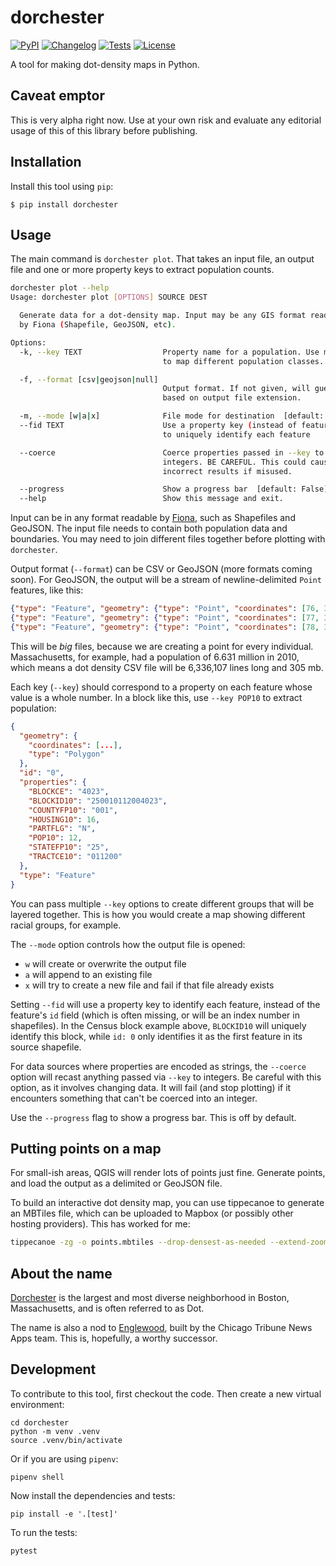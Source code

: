 # dorchester

[![PyPI](https://img.shields.io/pypi/v/dorchester.svg)](https://pypi.org/project/dorchester/)
[![Changelog](https://img.shields.io/github/v/release/eyeseast/dorchester?include_prereleases&label=changelog)](https://github.com/eyeseast/dorchester/releases)
[![Tests](https://github.com/eyeseast/dorchester/workflows/Test/badge.svg)](https://github.com/eyeseast/dorchester/actions?query=workflow%3ATest)
[![License](https://img.shields.io/badge/license-Apache%202.0-blue.svg)](https://github.com/eyeseast/dorchester/blob/master/LICENSE)

A tool for making dot-density maps in Python.

## Caveat emptor

This is very alpha right now. Use at your own risk and evaluate any editorial usage of this of this library before publishing.

## Installation

Install this tool using `pip`:

    $ pip install dorchester

## Usage

The main command is `dorchester plot`. That takes an input file, an output file and one or more property keys to extract population counts.

```sh
dorchester plot --help
Usage: dorchester plot [OPTIONS] SOURCE DEST

  Generate data for a dot-density map. Input may be any GIS format readable
  by Fiona (Shapefile, GeoJSON, etc).

Options:
  -k, --key TEXT                  Property name for a population. Use multiple
                                  to map different population classes.

  -f, --format [csv|geojson|null]
                                  Output format. If not given, will guess
                                  based on output file extension.

  -m, --mode [w|a|x]              File mode for destination  [default: w]
  --fid TEXT                      Use a property key (instead of feature.id)
                                  to uniquely identify each feature

  --coerce                        Coerce properties passed in --key to
                                  integers. BE CAREFUL. This could cause
                                  incorrect results if misused.

  --progress                      Show a progress bar  [default: False]
  --help                          Show this message and exit.
```

Input can be in any format readable by [Fiona](https://fiona.readthedocs.io/en/stable/index.html), such as Shapefiles and GeoJSON. The input file needs to contain both population data and boundaries. You may need to join different files together before plotting with `dorchester`.

Output format (`--format`) can be CSV or GeoJSON (more formats coming soon). For GeoJSON, the output will be a stream of newline-delimited `Point` features, like this:

```json
{"type": "Feature", "geometry": {"type": "Point", "coordinates": [76, 38]}, "properties": {"group": "population", "fid": 1}}
{"type": "Feature", "geometry": {"type": "Point", "coordinates": [77, 39]}, "properties": {"group": "population", "fid": 1}}
{"type": "Feature", "geometry": {"type": "Point", "coordinates": [78, 37]}, "properties": {"group": "population", "fid": 1}}
```

This will be _big_ files, because we are creating a point for every individual. Massachusetts, for example, had a population of 6.631 million in 2010, which means a dot density CSV file will be 6,336,107 lines long and 305 mb.

Each key (`--key`) should correspond to a property on each feature whose value is a whole number. In a block like this, use `--key POP10` to extract population:

```json
{
  "geometry": {
    "coordinates": [...],
    "type": "Polygon"
  },
  "id": "0",
  "properties": {
    "BLOCKCE": "4023",
    "BLOCKID10": "250010112004023",
    "COUNTYFP10": "001",
    "HOUSING10": 16,
    "PARTFLG": "N",
    "POP10": 12,
    "STATEFP10": "25",
    "TRACTCE10": "011200"
  },
  "type": "Feature"
}
```

You can pass multiple `--key` options to create different groups that will be layered together. This is how you would create a map showing different racial groups, for example.

The `--mode` option controls how the output file is opened:

- `w` will create or overwrite the output file
- `a` will append to an existing file
- `x` will try to create a new file and fail if that file already exists

Setting `--fid` will use a property key to identify each feature, instead of the feature's `id` field (which is often missing, or will be an index number in shapefiles). In the Census block example above, `BLOCKID10` will uniquely identify this block, while `id: 0` only identifies it as the first feature in its source shapefile.

For data sources where properties are encoded as strings, the `--coerce` option will recast anything passed via `--key` to integers. Be careful with this option, as it involves changing data. It will fail (and stop plotting) if it encounters something that can't be coerced into an integer.

Use the `--progress` flag to show a progress bar. This is off by default.

## Putting points on a map

For small-ish areas, QGIS will render lots of points just fine. Generate points, and load the output as a delimited or GeoJSON file.

To build an interactive dot density map, you can use tippecanoe to generate an MBTiles file, which can be uploaded to Mapbox (or possibly other hosting providers). This has worked for me:

```sh
tippecanoe -zg -o points.mbtiles --drop-densest-as-needed --extend-zooms-if-still-dropping points.csv
```

## About the name

[Dorchester](https://en.wikipedia.org/wiki/Dorchester,_Boston) is the largest and most diverse neighborhood in Boston, Massachusetts, and is often referred to as Dot.

The name is also a nod to [Englewood](https://github.com/newsapps/englewood), built by the Chicago Tribune News Apps team. This is, hopefully, a worthy successor.

## Development

To contribute to this tool, first checkout the code. Then create a new virtual environment:

    cd dorchester
    python -m venv .venv
    source .venv/bin/activate

Or if you are using `pipenv`:

    pipenv shell

Now install the dependencies and tests:

    pip install -e '.[test]'

To run the tests:

    pytest
